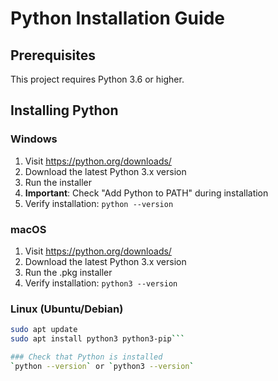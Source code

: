 # Python Installation Guide

## Prerequisites
This project requires Python 3.6 or higher.

## Installing Python

### Windows
1. Visit https://python.org/downloads/
2. Download the latest Python 3.x version
3. Run the installer
4. **Important**: Check "Add Python to PATH" during installation
5. Verify installation: `python --version`

### macOS
1. Visit https://python.org/downloads/
2. Download the latest Python 3.x version
3. Run the .pkg installer
4. Verify installation: `python3 --version`

### Linux (Ubuntu/Debian)
```bash
sudo apt update
sudo apt install python3 python3-pip```

### Check that Python is installed
`python --version` or `python3 --version`